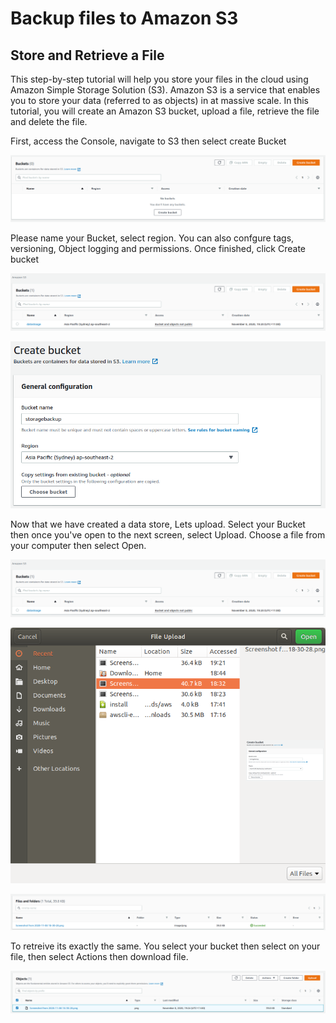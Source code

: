 # Backup files to Amazon S3

##  Store and Retrieve a File <a id="Store_and_Retrieve_a_File"></a>

This step-by-step tutorial will help you store your files in the cloud using Amazon Simple Storage Solution \(S3\). Amazon S3 is a service that enables you to store your data \(referred to as objects\) in at massive scale. In this tutorial, you will create an Amazon S3 bucket, upload a file, retrieve the file and delete the file.

First, access the Console, navigate to S3 then select create Bucket

![](../.gitbook/assets/screenshot-from-2020-11-08-18-22-44.png)

Please name your Bucket, select region. You can also confgure tags, versioning, Object logging and permissions. Once finished, click Create bucket

![](../.gitbook/assets/screenshot-from-2020-11-08-19-21-12%20%281%29.png)

![](../.gitbook/assets/screenshot-from-2020-11-08-18-30-28.png)

Now that we have created a data store, Lets upload. Select your Bucket then once you've open to the next screen, select Upload. Choose a file from your computer then select Open.

![](../.gitbook/assets/screenshot-from-2020-11-08-19-21-12.png)

![](../.gitbook/assets/screenshot-from-2020-11-08-19-24-02.png)

![](../.gitbook/assets/screenshot-from-2020-11-08-19-25-00.png)

To retreive its exactly the same. You select your bucket then select on your file, then select Actions then download file.

![](../.gitbook/assets/screenshot-from-2020-11-08-19-26-58.png)

